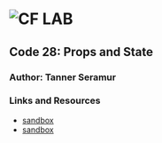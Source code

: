 ![CF](http://i.imgur.com/7v5ASc8.png) LAB
=================================================

##	Code 28: Props and State

### Author: Tanner Seramur

### Links and Resources
* [sandbox](https://codesandbox.io/s/qvm6m2zp16)
* [sandbox](https://codesandbox.io/s/wjzm6jz17)

